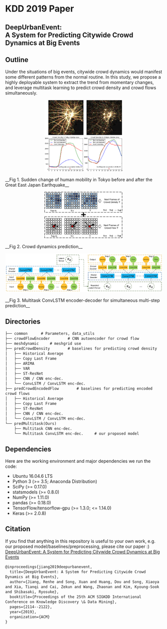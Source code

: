 # KDD 2019 Paper
## DeepUrbanEvent: <br> A System for Predicting Citywide Crowd Dynamics at Big Events

## Outline
Under the situations of big events, citywide crowd dynamics would manifest some different patterns from the normal routine. In this study, we propose a highly deployable system to extract the trend from momentary changes, and leverage multitask learning to predict crowd density and crowd flows simultaneously.

<p align="center"><img src="figures/earthquake.png" width="50%" height="50%"></p>
__Fig 1. Sudden change of human mobility in Tokyo before and after the Great East Japan Earthquake__


<p align="center"><img src="figures/problem.png" width="50%" height="50%"></p>
__Fig 2. Crowd dynamics prediction__


<p align="center"><img src="figures/multitask_convlstm.png"></p>
__Fig 3. Multitask ConvLSTM encoder-decoder for simultaneous multi-step prediction__

## Directories
```
├── common		# Parameters, data_utils
├── crowdFlowEncoder		# CNN autoencoder for crowd flow
├── meshdynamic		# meshgrid use
├── predCrowdDensity		# baselines for predicting crowd density
│	├── Historical Average
│	├── Copy Last Frame
│	├── ARIMA
│	├── VAR
│	├── ST-ResNet
│	├── CNN / CNN enc-dec.
│	└── ConvLSTM / ConvLSTM enc-dec.
├── predCrowdEncodedFlow		# baselines for predicting encoded crowd flows
│	├── Historical Average
│	├── Copy Last Frame
│	├── ST-ResNet
│	├── CNN / CNN enc-dec.
│	└── ConvLSTM / ConvLSTM enc-dec.
└── predMultitask(Ours)
	├── Multitask CNN enc-dec.
	└── Multitask ConvLSTM enc-dec.		# our proposed model
```

## Dependencies
Here are the working environment and major dependencies we run the code:
* Ubuntu 16.04.6 LTS
* Python 3 (>= 3.5; Anaconda Distribution)
* SciPy (>= 0.17.0)
* statsmodels (>= 0.8.0)
* NumPy (>= 1.11.0)
* pandas (>= 0.18.0)
* TensorFlow/tensorflow-gpu (>= 1.3.0; <= 1.14.0)
* Keras (>= 2.0.8)

## Citation
If you find that anything in this repository is useful to your own work, e.g. our proposed model/baselines/preprocessing, please cite our paper :) [DeepUrbanEvent: A System for Predicting Citywide Crowd Dynamics at Big Events](https://www.researchgate.net/profile/Renhe_Jiang/publication/334714928_DeepUrbanEvent_A_System_for_Predicting_Citywide_Crowd_Dynamics_at_Big_Events/links/5d417167299bf1995b597f28/DeepUrbanEvent-A-System-for-Predicting-Citywide-Crowd-Dynamics-at-Big-Events.pdf)
```
@inproceedings{jiang2019deepurbanevent,
  title={DeepUrbanEvent: A System for Predicting Citywide Crowd Dynamics at Big Events},
  author={Jiang, Renhe and Song, Xuan and Huang, Dou and Song, Xiaoya and Xia, Tianqi and Cai, Zekun and Wang, Zhaonan and Kim, Kyoung-Sook and Shibasaki, Ryosuke},
  booktitle={Proceedings of the 25th ACM SIGKDD International Conference on Knowledge Discovery \& Data Mining},
  pages={2114--2122},
  year={2019},
  organization={ACM}
}
```
